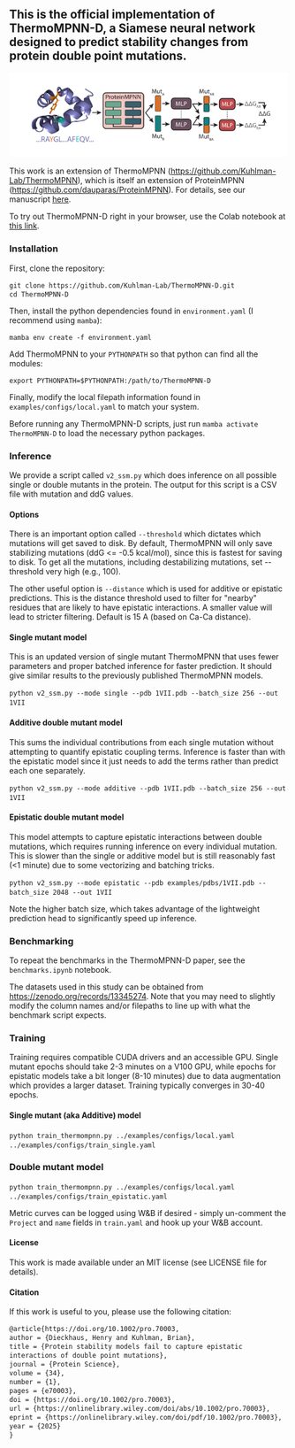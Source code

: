 ## This is the official implementation of ThermoMPNN-D, a Siamese neural network designed to predict stability changes from protein double point mutations.

![ThermoMPNN-D](./images/ThermoMPNN-D.svg)

This work is an extension of ThermoMPNN (https://github.com/Kuhlman-Lab/ThermoMPNN), which is itself an extension of ProteinMPNN (https://github.com/dauparas/ProteinMPNN). For details, see our manuscript [here](https://doi.org/10.1002/pro.70003).

To try out ThermoMPNN-D right in your browser, use the Colab notebook at [this link](https://colab.research.google.com/github/Kuhlman-Lab/ThermoMPNN-D/blob/main/ThermoMPNN-D.ipynb).

### Installation

First, clone the repository:
```
git clone https://github.com/Kuhlman-Lab/ThermoMPNN-D.git
cd ThermoMPNN-D
```


Then, install the python dependencies found in ```environment.yaml``` (I recommend using ```mamba```):
```
mamba env create -f environment.yaml
```

Add ThermoMPNN to your ```PYTHONPATH``` so that python can find all the modules: 
```
export PYTHONPATH=$PYTHONPATH:/path/to/ThermoMPNN-D
```

Finally, modify the local filepath information found in ```examples/configs/local.yaml``` to match your system.

Before running any ThermoMPNN-D scripts, just run ```mamba activate ThermoMPNN-D``` to load the necessary python packages.

### Inference

We provide a script called ```v2_ssm.py``` which does inference on all possible single or double mutants in the protein. The output for this script is a CSV file with mutation and ddG values.

#### Options

There is an important option called ```--threshold``` which dictates which mutations will get saved to disk. By default, ThermoMPNN will only save stabilizing mutations (ddG <= -0.5 kcal/mol), since this is fastest for saving to disk. To get all the mutations, including destabilizing mutations, set --threshold very high (e.g., 100).

The other useful option is ```--distance``` which is used for additive or epistatic predictions. This is the distance threshold used to filter for "nearby" residues that are likely to have epistatic interactions. A smaller value will lead to stricter filtering. Default is 15 A (based on Ca-Ca distance).

#### Single mutant model
This is an updated version of single mutant ThermoMPNN that uses fewer parameters and proper batched inference for faster prediction. It should give similar results to the previously published ThermoMPNN models.

```python v2_ssm.py --mode single --pdb 1VII.pdb --batch_size 256 --out 1VII```

#### Additive double mutant model
This sums the individual contributions from each single mutation without attempting to quantify epistatic coupling terms. Inference is faster than with the epistatic model since it just needs to add the terms rather than predict each one separately.

```python v2_ssm.py --mode additive --pdb 1VII.pdb --batch_size 256 --out 1VII```

#### Epistatic double mutant model
This model attempts to capture epistatic interactions between double mutations, which requires running inference on every individual mutation. This is slower than the single or additive model but is still reasonably fast (<1 minute) due to some vectorizing and batching tricks.

```python v2_ssm.py --mode epistatic --pdb examples/pdbs/1VII.pdb --batch_size 2048 --out 1VII```

Note the higher batch size, which takes advantage of the lightweight prediction head to significantly speed up inference.

### Benchmarking
To repeat the benchmarks in the ThermoMPNN-D paper, see the ```benchmarks.ipynb``` notebook. 

The datasets used in this study can be obtained from https://zenodo.org/records/13345274. Note that you may need to slightly modify the column names and/or filepaths to line up with what the benchmark script expects.

### Training

Training requires compatible CUDA drivers and an accessible GPU. Single mutant epochs should take 2-3 minutes on a V100 GPU, while epochs for epistatic models take a bit longer (8-10 minutes) due to data augmentation which provides a larger dataset. Training typically converges in 30-40 epochs. 

#### Single mutant (aka Additive) model

```python train_thermompnn.py ../examples/configs/local.yaml ../examples/configs/train_single.yaml```

### Double mutant model

```python train_thermompnn.py ../examples/configs/local.yaml ../examples/configs/train_epistatic.yaml```

Metric curves can be logged using W&B if desired - simply un-comment the ```Project``` and ```name``` fields in ```train.yaml``` and hook up your W&B account.

#### License

This work is made available under an MIT license (see LICENSE file for details).

#### Citation

If this work is useful to you, please use the following citation:
```
@article{https://doi.org/10.1002/pro.70003,
author = {Dieckhaus, Henry and Kuhlman, Brian},
title = {Protein stability models fail to capture epistatic interactions of double point mutations},
journal = {Protein Science},
volume = {34},
number = {1},
pages = {e70003},
doi = {https://doi.org/10.1002/pro.70003},
url = {https://onlinelibrary.wiley.com/doi/abs/10.1002/pro.70003},
eprint = {https://onlinelibrary.wiley.com/doi/pdf/10.1002/pro.70003},
year = {2025}
}
```
